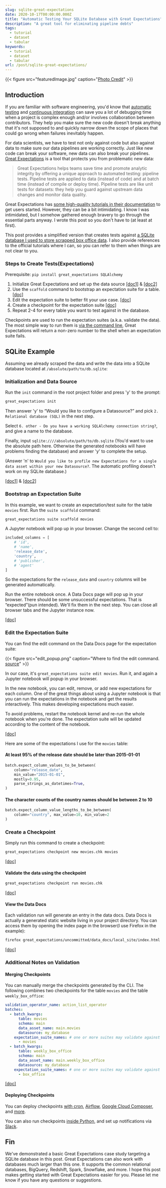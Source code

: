```yaml
---
slug: sqlite-great-expectations
date: 2020-10-17T00:00:00.000Z
title: "Automatic Testing Your SQLite Database with Great Expectations"
description: "A great tool for eliminating pipeline debts"
tags:
  - tutorial
  - dataset
  - tabular
keywords:
  - tutorial
  - dataset
  - tabular
url: /post/sqlite-great-expectations/
---
```


{{< figure src="featuredImage.jpg" caption="[Photo Credit](https://pixabay.com/photos/canal-boats-buildings-reflection-5488271/)" >}}

## Introduction

If you are familiar with software engineering, you'd know that [automatic testing](https://www.wikiwand.com/en/Test_automation) and [continuous integration](https://www.wikiwand.com/en/Continuous_integration) can save you a lot of debugging time when a project is complex enough and/or involves collaboration between contributors. They help you make sure the new code doesn't break anything that it's not supposed to and quickly narrow down the scope of places that could go wrong when failures inevitably happen.

For data scientists, we have to test not only against code but also against data to make sure our data pipelines are working correctly. Just like new code can break your software, new data can also break your pipelines. [Great Expectations](https://docs.greatexpectations.io/en/latest/intro.html) is a tool that protects you from problematic new data:

> Great Expectations helps teams save time and promote analytic integrity by offering a unique approach to automated testing: pipeline tests. Pipeline tests are applied to data (instead of code) and at batch time (instead of compile or deploy time). Pipeline tests are like unit tests for datasets: they help you guard against upstream data changes and monitor data quality.

Great Expectations has [some high-quality tutorials in their documentation](https://docs.greatexpectations.io/en/latest/guides/tutorials.html) to get users started. However, they can be a bit intimidating. I know I was intimidated, but I somehow gathered enough bravery to go through the essential parts anyway. I wrote this post so you don't have to (at least at first).

This post provides a simplified version that creates tests against [a SQLite database I used to store scrapped box office data](https://github.com/ceshine/taiwan-weekly-box-office). I also provide references to the official tutorials where I can, so you can refer to them when things are not clear to you.

### Steps to Create Tests(Expectations)

Prerequisite: `pip install great_expectations SQLAlchemy`

1. Initialize Great Expectations and set up the data source [[doc1]](https://docs.greatexpectations.io/en/latest/guides/tutorials/getting_started/initialize_a_data_context.html) & [[doc2]](https://docs.greatexpectations.io/en/latest/guides/tutorials/getting_started/connect_to_data.html)
2. Use the `scaffold` command to bootstrap an expectation suite for a table. [[doc]](https://docs.greatexpectations.io/en/latest/guides/tutorials/getting_started/create_your_first_expectations.html)
3. Edit the expectation suite to better fit your use case. [[doc]](https://docs.greatexpectations.io/en/latest/guides/tutorials/how_to_create_expectations.html#edit-an-expectation-suite)
4. Create a checkpoint for the expectation suite [[doc]](https://docs.greatexpectations.io/en/latest/guides/tutorials/getting_started/validate_your_data.html)
5. Repeat 2-4 for every table you want to test against in the database.

Checkpoints are used to run the expectation suites (a.k.a. validate the data). The most simple way to run them is [via the command line](https://docs.greatexpectations.io/en/latest/guides/how_to_guides/validation/how_to_run_a_checkpoint_in_terminal.html), Great Expectations will return a non-zero number to the shell when an expectation suite fails.

## SQLite Example

Assuming we already scraped the data and write the data into a SQLite database located at `/absolute/path/to/db.sqlite`:

### Initialization and Data Source

Run the `init` command in the root project folder and press 'y' to the prompt:

```bash
great_expectations init
```

Then answer 'y' to “Would you like to configure a Datasource?” and pick `2. Relational database (SQL)` in the next step.

Select `6. other - Do you have a working SQLAlchemy connection string?`, and give a name to the database.

Finally, input `sqlite:////absolute/path/to/db.sqlite` (You'd want to use the absolute path here. Otherwise the generated notebooks will have problems finding the database) and answer 'y' to complete the setup.

(Answer 'n' to `Would you like to profile new Expectations for a single data asset within your new Datasource?`. The automatic profiling doesn't work on my SQLite database.)

[[doc1]](https://docs.greatexpectations.io/en/latest/guides/tutorials/getting_started/initialize_a_data_context.html) & [[doc2]](https://docs.greatexpectations.io/en/latest/guides/tutorials/getting_started/connect_to_data.html)

### Bootstrap an Expectation Suite

In this example, we want to create an expectation/test suite for the table `movies` first. Run the `suite scaffold` command:

```bash
great_expectations suite scaffold movies
```

A Jupyter notebook will pop up in your browser. Change the second cell to:

```python
included_columns = [
    # 'id',
    # 'name',
    'release_date',
    'country',
    # 'publisher',
    # 'agent'
]
```

So the expectations for the `release_date` and `country` columns will be generated automatically.

Run the entire notebook once. A Data Docs page will pop up in your browser. There should be some unsuccessful expectations. That is “expected”(pun intended). We'll fix them in the next step. You can close all browser tabs and the Jupyter instance now.

[[doc]](https://docs.greatexpectations.io/en/latest/guides/tutorials/getting_started/create_your_first_expectations.html)

### Edit the Expectation Suite

You can find the edit command on the Data Docs page for the expectation suite:

{{< figure src="edit_popup.png" caption="Where to find the edit command. [source](https://docs.greatexpectations.io/en/latest/guides/tutorials/how_to_create_expectations.html#review-an-expectation-suite)" >}}

In our case, it's `great_expectations suite edit movies`. Run it, and again a Jupyter notebook will popup in your browser.

In the new notebook, you can edit, remove, or add new expectations for each column. One of the great things about using a Jupyter notebook is that you can run the expectations in the notebook and get the results interactively. This makes developing expectations much easier.

To avoid problems, restart the notebook kernel and re-run the whole notebook when you're done. The expectation suite will be updated according to the content of the notebook.

[[doc]](https://docs.greatexpectations.io/en/latest/guides/tutorials/how_to_create_expectations.html#edit-an-expectation-suite)

Here are some of the expectations I use for the `movies` table:

#### At least 95% of the release date should be later than 2015-01-01

```python
batch.expect_column_values_to_be_between(
    column="release_date",
    min_value="2015-01-01",
    mostly=0.95,
    parse_strings_as_datetimes=True,
)
```

#### The character counts of the country names should be between 2 to 10

```python
batch.expect_column_value_lengths_to_be_between(
    column="country", max_value=10, min_value=2
)
```

### Create a Checkpoint

Simply run this command to create a checkpoint:

```bash
great_expectations checkpoint new movies.chk movies
```

[[doc]](https://docs.greatexpectations.io/en/latest/guides/tutorials/getting_started/validate_your_data.html)

#### Validate the data using the checkpoint

```bash
great_expectations checkpoint run movies.chk
```

[[doc]](https://docs.greatexpectations.io/en/latest/guides/how_to_guides/validation/how_to_run_a_checkpoint_in_terminal.html)

#### View the Data Docs

Each validation run will generate an entry in the data docs. Data Docs is actually a generated static website living in your project directory. You can access them by opening the index page in the browser(I use Firefox in the example):

```bash
firefox great_expectations/uncommitted/data_docs/local_site/index.html
```

[[doc]](https://docs.greatexpectations.io/en/latest/guides/tutorials/getting_started/set_up_data_docs.html)

### Additional Notes on Validation

#### Merging Checkpoints

You can manually merge the checkpoints generated by the CLI. The following combines two checkpoints for the table `movies` and the table `weekly_box_office`:

```yaml
validation_operator_name: action_list_operator
batches:
  - batch_kwargs:
      table: movies
      schema: main
      data_asset_name: main.movies
      datasource: my_database
    expectation_suite_names: # one or more suites may validate against a single batch
      - movies
  - batch_kwargs:
      table: weekly_box_office
      schema: main
      data_asset_name: main.weekly_box_office
      datasource: my_database
    expectation_suite_names: # one or more suites may validate against a single batch
      - box_office
```

[[doc]](https://docs.greatexpectations.io/en/latest/guides/how_to_guides/validation/how_to_add_validations_data_or_suites_to_a_checkpoint.html)

#### Deploying Checkpoints

You can deploy checkpoints [with cron](https://docs.greatexpectations.io/en/latest/guides/how_to_guides/validation/how_to_deploy_a_scheduled_checkpoint_with_cron.html), [Airflow](https://docs.greatexpectations.io/en/latest/guides/how_to_guides/validation/how_to_run_a_checkpoint_in_airflow.html), [Google Cloud Composer](https://docs.greatexpectations.io/en/latest/guides/workflows_patterns/deployment_google_cloud_composer.html), and [more](https://docs.greatexpectations.io/en/latest/guides/workflows_patterns/deployment_hosted_environments.html#step-1-configure-your-data-context).

You can also run checkpoints [inside Python](https://docs.greatexpectations.io/en/latest/guides/how_to_guides/validation/how_to_run_a_checkpoint_in_python.html), and set up notifications via [Slack](https://docs.greatexpectations.io/en/latest/guides/how_to_guides/validation/how_to_trigger_slack_notifications_as_a_validation_action.html).

## Fin

We've demonstrated a basic Great Expectations case study targeting a SQLite database in this post. Great Expectations can also work with databases much larger than this one. It supports the common relational databases, BigQuery, Redshift, Spark, Snowflake, and more. I hope this post makes getting started with Great Expectations easier for you. Please let me know if you have any questions or suggestions.
